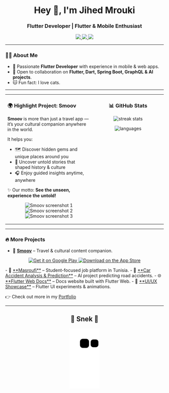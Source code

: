 <h1 align="center">Hey 👋, I'm Jihed Mrouki</h1>
<h3 align="center">Flutter Developer | Flutter & Mobile Enthusiast</h3>

<p align="center">
  <a href="https://twitter.com/jihedmroukidev">
    <img src="https://img.shields.io/twitter/follow/jihedmroukidev?logo=twitter&style=for-the-badge" />
  </a>
  <a href="https://linkedin.com/in/jihed-mrouki">
    <img src="https://img.shields.io/badge/LinkedIn-blue?style=for-the-badge&logo=linkedin&logoColor=white" />
  </a>
  <a href="mailto:jihed.mrouki@gmail.com">
    <img src="https://img.shields.io/badge/Email-D14836?style=for-the-badge&logo=gmail&logoColor=white" />
  </a>
</p>

---

### 👨‍💻 About Me
- 🚀 Passionate **Flutter Developer** with experience in mobile & web apps.  
- 👯 Open to collaboration on **Flutter, Dart, Spring Boot, GraphQL & AI projects**.  
- 🐱 Fun fact: I love cats.  

---

<table>
<tr>
<!-- LEFT COLUMN -->
<td width="55%" valign="top">

### 🌍 Highlight Project: **Smoov**
**Smoov** is more than just a travel app — it’s your cultural companion anywhere in the world.  

It helps you:  
- 🗺️ Discover hidden gems and unique places around you  
- 📖 Uncover untold stories that shaped history & culture  
- 🎧 Enjoy guided insights anytime, anywhere  

✨ Our motto: **See the unseen, experience the untold!**  

<p align="center">
  <img src="https://play-lh.googleusercontent.com/ygJYC7gOcC1dj490jSdSMeDNUDaeUokYHF6sZsw-2Qtym0TvdmeSRLD2UjfDnMy4AQ=w5120-h2880-rw" alt="Smoov screenshot 1" width="170" />
  <img src="https://play-lh.googleusercontent.com/XdKTz6tFSXNSIqiUQIGAar46SZQVjLXT9TFzfr3xmTm7BiTuhkjR9XLccevE5NFJ1ROM=w5120-h2880-rw" alt="Smoov screenshot 2" width="170" />
  <img src="https://play-lh.googleusercontent.com/o2xwrEgMvmgaRuvuPaUkXfZckR6Mg7fx1Dlyp7Z71LcquKy4iC2PqRgs_w_95CIpeZty=w5120-h2880-rw" alt="Smoov screenshot 3" width="170" />
</p>

</td>

<!-- RIGHT COLUMN -->
<td width="45%" valign="top" align="center">

### 📊 GitHub Stats
<p>
  <img src="https://github-readme-streak-stats.herokuapp.com/?user=JihedMrouki&theme=tokyonight" alt="streak stats" width="380"/>
</p>

<p>
  <img src="https://github-readme-stats.vercel.app/api/top-langs/?username=JihedMrouki&layout=compact&theme=tokyonight" alt="languages" width="380"/>
</p>

</td>
</tr>
</table>

---

### 🔥 More Projects
- 📱 <a href="https://smoov-app.com/">**Smoov**</a> – Travel & cultural content companion.  
<p align="center">
  <a href="https://play.google.com/store/apps/details?id=tn.com.value.culturetech">
    <img src="https://upload.wikimedia.org/wikipedia/commons/7/78/Google_Play_Store_badge_EN.svg" width="150" alt="Get it on Google Play" />
  </a>
  <a href="https://apps.apple.com/us/app/smoov-my-travel-companion/id6480924972">
    <img src="https://upload.wikimedia.org/wikipedia/commons/6/67/Download_on_the_App_Store_Badge.svg" width="150" alt="Download on the App Store" />
  </a>
</p>
- 💼 <a href="https://github.com/placeholder">**Masroufi**</a> – Student-focused job platform in Tunisia.  
- 🤖 <a href="https://github.com/placeholder">**Car Accident Analysis & Prediction**</a> – AI project predicting road accidents.  
- 🌐 <a href="https://github.com/placeholder">**Flutter Web Docs**</a> – Docs website built with Flutter Web.  
- 🎨 <a href="https://github.com/placeholder">**UI/UX Showcase**</a> – Flutter UI experiments & animations.  

👉 Check out more in my [Portfolio](https://github.com/JihedMrouki?tab=repositories)

---

<div align="center">
  <h2>🐍 Snek 🐍</h2>
  <img alt="snake eating my contributions" src="https://github.com/JihedMrouki/JihedMrouki/blob/output/github-contribution-grid-snake.svg" />
</div>
